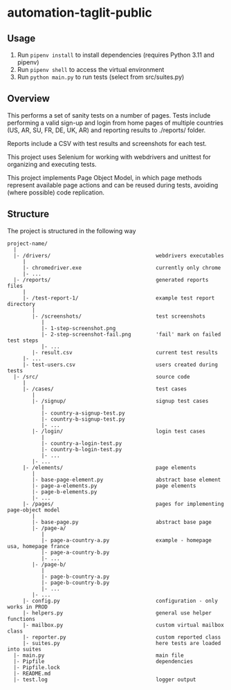 # automation-taglit-public

## Usage
1. Run `pipenv install` to install dependencies (requires Python 3.11 and pipenv)
2. Run `pipenv shell` to access the virtual environment
3. Run `python main.py` to run tests (select from src/suites.py)

## Overview
This performs a set of sanity tests on a number of pages. Tests include performing a valid sign-up and login from home pages of multiple countries (US, AR, SU, FR, DE, UK, AR) and reporting results to ./reports/ folder.

Reports include a CSV with test results and screenshots for each test.

This project uses Selenium for working with webdrivers and unittest for organizing and executing tests.

This project implements Page Object Model, in which page methods represent available page actions and can be reused during tests, avoiding (where possible) code replication.

## Structure
The project is structured in the following way

```
project-name/
  |
  |- /drivers/                                  webdrivers executables
     |
     |- chromedriver.exe                        currently only chrome
     |- ...
  |- /reports/                                  generated reports files
     |
     |- /test-report-1/                         example test report directory
        |
        |- /screenshots/                        test screenshots
           |
           |- 1-step-screenshot.png
           |- 2-step-screenshot-fail.png        'fail' mark on failed test steps
           |- ...
        |- result.csv                           current test results
     |- ...
     |- test-users.csv                          users created during tests
  |- /src/                                      source code
     |
     |- /cases/                                 test cases
        |
        |- /signup/                             signup test cases
           |
           |- country-a-signup-test.py
           |- country-b-signup-test.py
           |- ...
        |- /login/                              login test cases
           |
           |- country-a-login-test.py
           |- country-b-login-test.py
           |- ...
        |- ...
     |- /elements/                              page elements
        |
        |- base-page-element.py                 abstract base element
        |- page-a-elements.py                   page elements
        |- page-b-elements.py                   
        |- ...
     |- /pages/                                 pages for implementing page-object model
        |
        |- base-page.py                         abstract base page
        |- /page-a/
           |
           |- page-a-country-a.py               example - homepage usa, homepage france
           |- page-a-country-b.py
           |- ...
        |- /page-b/
           |
           |- page-b-country-a.py
           |- page-b-country-b.py
           |- ...
        |- ...
     |- config.py                               configuration - only works in PROD
     |- helpers.py                              general use helper functions
     |- mailbox.py                              custom virtual mailbox class
     |- reporter.py                             custom reported class
     |- suites.py                               here tests are loaded into suites
  |- main.py                                    main file
  |- Pipfile                                    dependencies
  |- Pipfile.lock                               
  |- README.md
  |- test.log                                   logger output
```


